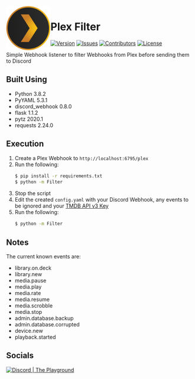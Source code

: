 <img src="https://raw.githubusercontent.com/Macro303/Plex-Filter/main/logo.png" align="left" width="120" height="120" alt="Plex Filter Logo">

# Plex Filter
[![Version](https://img.shields.io/github/tag-pre/Macro303/Plex-Filter.svg?label=version&style=flat-square)](https://github.com/Macro303/Plex-Filter/releases)
[![Issues](https://img.shields.io/github/issues/Macro303/Plex-Filter.svg?style=flat-square)](https://github.com/Macro303/Plex-Filter/issues)
[![Contributors](https://img.shields.io/github/contributors/Macro303/Plex-Filter.svg?style=flat-square)](https://github.com/Macro303/Plex-Filter/graphs/contributors)
[![License](https://img.shields.io/github/license/Macro303/Plex-Filter.svg?style=flat-square)](https://opensource.org/licenses/MIT)

Simple Webhook listener to filter Webhooks from Plex before sending them to Discord

## Built Using
 - Python 3.8.2
 - PyYAML 5.3.1
 - discord_webhook 0.8.0
 - flask 1.1.2
 - pytz 2020.1
 - requests 2.24.0

## Execution
1. Create a Plex Webhook to `http://localhost:6795/plex`
2. Run the following:
    ```bash
    $ pip install -r requirements.txt
    $ python -m Filter
    ```
3. Stop the script
4. Edit the created `config.yaml` with your Discord Webhook, any events to be ignored and your [TMDB API v3 Key](https://developers.themoviedb.org/3)
4. Run the following:
    ```bash
   $ python -m Filter
    ```

## Notes
The current known events are:
 - library.on.deck
 - library.new
 - media.pause
 - media.play
 - media.rate
 - media.resume
 - media.scrobble
 - media.stop
 - admin.database.backup
 - admin.database.corrupted
 - device.new
 - playback.started

## Socials
[![Discord | The Playground](https://discord.com/api/v6/guilds/618581423070117932/widget.png?style=banner2)](https://discord.gg/nqGMeGg)